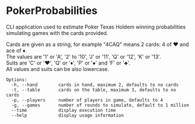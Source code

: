 # PokerProbabilities
CLI application used to estimate Poker Texas Holdem winning probabilities simulating games with the cards provided.


Cards are given as a string, for example "4CAQ" means 2 cards: 4 of ♥ and ace of ♦.<br/>
The values are '1' or 'A', '2' to '10', 'J' or '11', 'Q' or '12', 'K' or '13'.<br/>
Suits are 'C' or '♥', 'Q' or '♦', 'P' or '♠' and 'F' or '♣'.<br/>
All values and suits can be also lowercase.


```
Options:
  -h, --hand        cards in hand, maximum 2, defaults to no cards
  -t, --table       cards on the table, maximum 3, defaults to no cards
  -p, --players     number of players in game, defaults to 4
  -g, --games       number of rounds to simulate, default to 1 million
  --time            display execution time
  --help            display usage information
```
